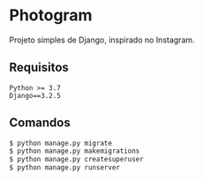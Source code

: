 # Photogram

Projeto simples de Django, inspirado no Instagram. 

## Requisitos
```
Python >= 3.7
Django==3.2.5
```

## Comandos

```sh
$ python manage.py migrate
$ python manage.py makemigrations
$ python manage.py createsuperuser
$ python manage.py runserver
```